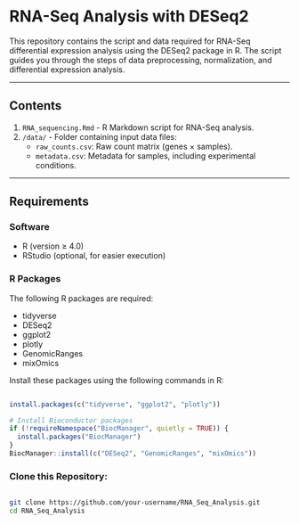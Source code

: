 # RNA-Seq Analysis with DESeq2

This repository contains the script and data required for RNA-Seq differential expression analysis using the DESeq2 package in R. The script guides you through the steps of data preprocessing, normalization, and differential expression analysis.

---

## Contents

1. `RNA_sequencing.Rmd` - R Markdown script for RNA-Seq analysis.
2. `/data/` - Folder containing input data files:
   - `raw_counts.csv`: Raw count matrix (genes × samples).
   - `metadata.csv`: Metadata for samples, including experimental conditions.

---

## Requirements

### Software
- R (version ≥ 4.0)
- RStudio (optional, for easier execution)

### R Packages
The following R packages are required:

- tidyverse
- DESeq2
- ggplot2
- plotly
- GenomicRanges
- mixOmics

Install these packages using the following commands in R:
```R

install.packages(c("tidyverse", "ggplot2", "plotly"))

# Install Bioconductor packages
if (!requireNamespace("BiocManager", quietly = TRUE)) {
  install.packages("BiocManager")
}
BiocManager::install(c("DESeq2", "GenomicRanges", "mixOmics"))

```

### Clone this Repository:

```bash

git clone https://github.com/your-username/RNA_Seq_Analysis.git
cd RNA_Seq_Analysis

```
